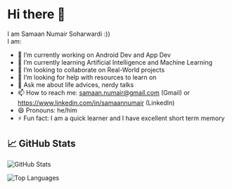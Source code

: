# Hi there 👋
I am Samaan Numair Soharwardi :)) <br>
I am: 

- 🔭 I’m currently working on Android Dev and App Dev
- 🌱 I’m currently learning Artificial Intelligence and Machine Learning
- 👯 I’m looking to collaborate on Real-World projects
- 🤔 I’m looking for help with resources to learn on
- 💬 Ask me about life advices, nerdy talks
- 📫 How to reach me: samaan.numair@gmail.com (Gmail) or https://www.linkedin.com/in/samaannumair (LinkedIn)
- 😄 Pronouns: he/him
- ⚡ Fun fact: I am a quick learner and I have excellent short term memory

## 📈 GitHub Stats
![GitHub Stats](https://github-readme-stats.vercel.app/api?username=CodeWiz05&show_icons=true&theme=radical)

<!--
# Hey, I am Samaan Numair Soharwardi! 
  I am: <br>
 💻 Into Android App Dev (because I love a real challenge) & Web Dev (because I’m solid at it).<br>
 ⚙️ Currently building Disaster Aggregator, my proudest project so far — real-world problems, real impact. <br>
 🤖 Actively diving into AI/ML — not just hype for me, but the future I want to shape. <br>
 🧠 Fascinated by psychology, math, history, and how stories (and systems) shape people. <br>
 ✍️ Love writing, storytelling, and figuring out what makes people tick. <br>


## 🛠️ Skills & Tools
![Python](https://img.shields.io/badge/Python-Intermediate-blue?style=for-the-badge&logo=Python&logoColor=blue&labelColor=%2300008B)&nbsp;&nbsp;&nbsp;&nbsp;
![JavaScript](https://img.shields.io/badge/JavaScript-Intermediate-%23FFE88F?style=for-the-badge&logo=JavaScript&labelColor=%23F5F527)&nbsp;&nbsp;&nbsp;&nbsp;
![MongoDB](https://img.shields.io/badge/MongoDB-4DB33D?style=for-the-badge&logo=mongodb&logoColor=white)&nbsp;&nbsp;&nbsp;&nbsp;
![Git](https://img.shields.io/badge/Git-F05032?style=for-the-badge&logo=git&logoColor=white)&nbsp;&nbsp;&nbsp;&nbsp;
## 📈 GitHub Stats
![GitHub Stats](https://github-readme-stats.vercel.app/api?username=CodeWiz05&show_icons=true&theme=radical)
## 📫 Connect with Me- ✉️ Email: samaan.numair@gmail.com- 🔗 LinkedIn: [My Profile](https://linkedin.com/in/samaannumair)

-->

![Top Languages](https://github-readme-stats.vercel.app/api/top-langs/?username=CodeWiz05&layout=compact)
